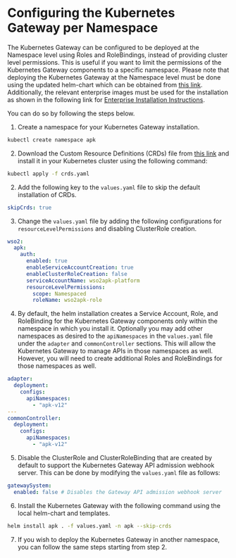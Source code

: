 # Configuring the Kubernetes Gateway per Namespace 

The Kubernetes Gateway can be configured to be deployed at the Namespace level using Roles and RoleBindings, instead of providing cluster level permissions. This is useful if you want to limit the permissions of the Kubernetes Gateway components to a specific namespace.
Please note that deploying the Kubernetes Gateway at the Namespace level must be done using the updated helm-chart which can be obtained from [this link](https://artifacthub.io/packages/helm/wso2/apk-helm/1.3.0-1).
Additionally, the relevant enterprise images must be used for the installation as shown in the following link for [Enterprise Installation Instructions](https://apk.docs.wso2.com/en/latest/setup/enterprise-apk-install/).

You can do so by following the steps below. 

1. Create a namespace for your Kubernetes Gateway installation.
```bash
kubectl create namespace apk
```

2. Download the Custom Resource Definitions (CRDs) file from [this link](../../assets/files/configure-permissions/crds.yaml) and install it in your Kubernetes cluster using the following command:
```bash
kubectl apply -f crds.yaml
```

2. Add the following key to the `values.yaml` file to skip the default installation of CRDs.
```yaml
skipCrds: true
```

3. Change the `values.yaml` file by adding the following configurations for `resourceLevelPermissions` and disabling ClusterRole creation.
```yaml
wso2:
  apk:
    auth:
      enabled: true
      enableServiceAccountCreation: true
      enableClusterRoleCreation: false
      serviceAccountName: wso2apk-platform
      resourceLevelPermissions: 
        scope: Namespaced
        roleName: wso2apk-role
```

4. By default, the helm installation creates a Service Account, Role, and RoleBinding for the Kubernetes Gateway components only within the namespace in which you install it. Optionally you may add other namespaces as desired to the `apiNamespaces` in the `values.yaml` file under the `adapter` and `commonController` sections. This will allow the Kubernetes Gateway to manage APIs in those namespaces as well. However, you will need to create additional Roles and RoleBindings for those namespaces as well.
```yaml
adapter:
  deployment:
    configs: 
      apiNamespaces:
        - "apk-v12"
---          
commonController:
  deployment:
    configs:
      apiNamespaces:
        - "apk-v12"
```

5. Disable the ClusterRole and ClusterRoleBinding that are created by default to support the Kubernetes Gateway API admission webhook server. This can be done by modifying the `values.yaml` file as follows: 
```yaml
gatewaySystem:
  enabled: false # Disables the Gateway API admission webhook server 
```
6. Install the Kubernetes Gateway with the following command using the local helm-chart and templates.
```bash
helm install apk . -f values.yaml -n apk --skip-crds
```
7. If you wish to deploy the Kubernetes Gateway in another namespace, you can follow the same steps starting from step 2.